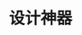 ---
title: "设计神器"
description: "在线工具 | 设计插件"

cascade:
  showDate: false
  showAuthor: false
  invertPagination: true
---